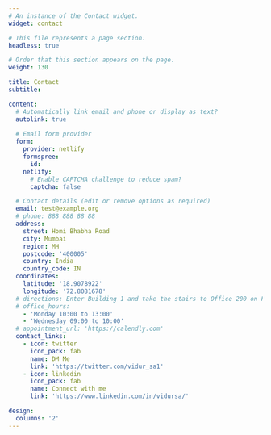 ```yaml
---
# An instance of the Contact widget.
widget: contact

# This file represents a page section.
headless: true

# Order that this section appears on the page.
weight: 130

title: Contact
subtitle:

content:
  # Automatically link email and phone or display as text?
  autolink: true
  
  # Email form provider
  form:
    provider: netlify
    formspree:
      id:
    netlify:
      # Enable CAPTCHA challenge to reduce spam?
      captcha: false

  # Contact details (edit or remove options as required)
  email: test@example.org
  # phone: 888 888 88 88
  address:
    street: Homi Bhabha Road
    city: Mumbai
    region: MH
    postcode: '400005'
    country: India
    country_code: IN
  coordinates:
    latitude: '18.9078922'
    longitude: '72.8081678'
  # directions: Enter Building 1 and take the stairs to Office 200 on Floor 2
  # office_hours:
    - 'Monday 10:00 to 13:00'
    - 'Wednesday 09:00 to 10:00'
  # appointment_url: 'https://calendly.com'
  contact_links:
    - icon: twitter
      icon_pack: fab
      name: DM Me
      link: 'https://twitter.com/vidur_sa1'
    - icon: linkedin
      icon_pack: fab
      name: Connect with me
      link: 'https://www.linkedin.com/in/vidursa/'

design:
  columns: '2'
---
```


